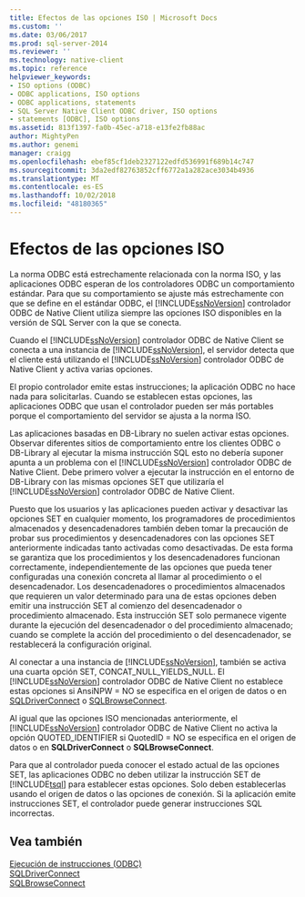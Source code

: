 ```yaml
---
title: Efectos de las opciones ISO | Microsoft Docs
ms.custom: ''
ms.date: 03/06/2017
ms.prod: sql-server-2014
ms.reviewer: ''
ms.technology: native-client
ms.topic: reference
helpviewer_keywords:
- ISO options (ODBC)
- ODBC applications, ISO options
- ODBC applications, statements
- SQL Server Native Client ODBC driver, ISO options
- statements [ODBC], ISO options
ms.assetid: 813f1397-fa0b-45ec-a718-e13fe2fb88ac
author: MightyPen
ms.author: genemi
manager: craigg
ms.openlocfilehash: ebef85cf1deb2327122edfd536991f689b14c747
ms.sourcegitcommit: 3da2edf82763852cff6772a1a282ace3034b4936
ms.translationtype: MT
ms.contentlocale: es-ES
ms.lasthandoff: 10/02/2018
ms.locfileid: "48180365"
---
```

# <a name="effects-of-iso-options"></a>Efectos de las opciones ISO
  La norma ODBC está estrechamente relacionada con la norma ISO, y las aplicaciones ODBC esperan de los controladores ODBC un comportamiento estándar. Para que su comportamiento se ajuste más estrechamente con que se define en el estándar ODBC, el [!INCLUDE[ssNoVersion](../../../includes/ssnoversion-md.md)] controlador ODBC de Native Client utiliza siempre las opciones ISO disponibles en la versión de SQL Server con la que se conecta.  
  
 Cuando el [!INCLUDE[ssNoVersion](../../../includes/ssnoversion-md.md)] controlador ODBC de Native Client se conecta a una instancia de [!INCLUDE[ssNoVersion](../../../includes/ssnoversion-md.md)], el servidor detecta que el cliente está utilizando el [!INCLUDE[ssNoVersion](../../../includes/ssnoversion-md.md)] controlador ODBC de Native Client y activa varias opciones.  
  
 El propio controlador emite estas instrucciones; la aplicación ODBC no hace nada para solicitarlas. Cuando se establecen estas opciones, las aplicaciones ODBC que usan el controlador pueden ser más portables porque el comportamiento del servidor se ajusta a la norma ISO.  
  
 Las aplicaciones basadas en DB-Library no suelen activar estas opciones. Observar diferentes sitios de comportamiento entre los clientes ODBC o DB-Library al ejecutar la misma instrucción SQL esto no debería suponer apunta a un problema con el [!INCLUDE[ssNoVersion](../../../includes/ssnoversion-md.md)] controlador ODBC de Native Client. Debe primero volver a ejecutar la instrucción en el entorno de DB-Library con las mismas opciones SET que utilizaría el [!INCLUDE[ssNoVersion](../../../includes/ssnoversion-md.md)] controlador ODBC de Native Client.  
  
 Puesto que los usuarios y las aplicaciones pueden activar y desactivar las opciones SET en cualquier momento, los programadores de procedimientos almacenados y desencadenadores también deben tomar la precaución de probar sus procedimientos y desencadenadores con las opciones SET anteriormente indicadas tanto activadas como desactivadas. De esta forma se garantiza que los procedimientos y los desencadenadores funcionan correctamente, independientemente de las opciones que pueda tener configuradas una conexión concreta al llamar al procedimiento o el desencadenador. Los desencadenadores o procedimientos almacenados que requieren un valor determinado para una de estas opciones deben emitir una instrucción SET al comienzo del desencadenador o procedimiento almacenado. Esta instrucción SET solo permanece vigente durante la ejecución del desencadenador o del procedimiento almacenado; cuando se complete la acción del procedimiento o del desencadenador, se restablecerá la configuración original.  
  
 Al conectar a una instancia de [!INCLUDE[ssNoVersion](../../../includes/ssnoversion-md.md)], también se activa una cuarta opción SET, CONCAT_NULL_YIELDS_NULL. El [!INCLUDE[ssNoVersion](../../../includes/ssnoversion-md.md)] controlador ODBC de Native Client no establece estas opciones si AnsiNPW = NO se especifica en el origen de datos o en [SQLDriverConnect](../../native-client-odbc-api/sqldriverconnect.md) o [SQLBrowseConnect](../../native-client-odbc-api/sqlbrowseconnect.md).  
  
 Al igual que las opciones ISO mencionadas anteriormente, el [!INCLUDE[ssNoVersion](../../../includes/ssnoversion-md.md)] controlador ODBC de Native Client no activa la opción QUOTED_IDENTIFIER si QuotedID = NO se especifica en el origen de datos o en **SQLDriverConnect** o  **SQLBrowseConnect**.  
  
 Para que al controlador pueda conocer el estado actual de las opciones SET, las aplicaciones ODBC no deben utilizar la instrucción SET de [!INCLUDE[tsql](../../../includes/tsql-md.md)] para establecer estas opciones. Solo deben establecerlas usando el origen de datos o las opciones de conexión. Si la aplicación emite instrucciones SET, el controlador puede generar instrucciones SQL incorrectas.  
  
## <a name="see-also"></a>Vea también  
 [Ejecución de instrucciones &#40;ODBC&#41;](executing-statements-odbc.md)   
 [SQLDriverConnect](../../native-client-odbc-api/sqldriverconnect.md)   
 [SQLBrowseConnect](../../native-client-odbc-api/sqlbrowseconnect.md)  
  
  
